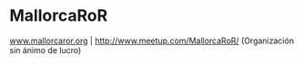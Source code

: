MallorcaRoR
===========

www.mallorcaror.org | http://www.meetup.com/MallorcaRoR/     (Organización sin ánimo de lucro)